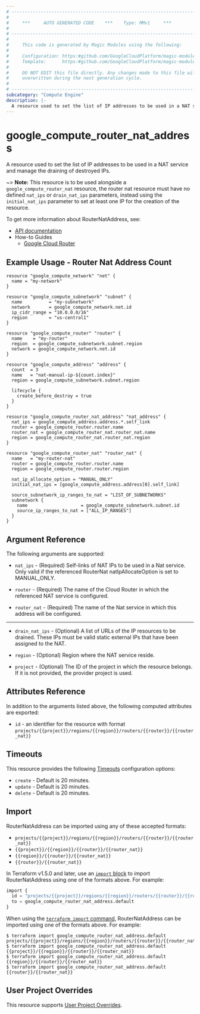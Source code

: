 ```yaml
---
# ----------------------------------------------------------------------------
#
#     ***     AUTO GENERATED CODE    ***    Type: MMv1     ***
#
# ----------------------------------------------------------------------------
#
#     This code is generated by Magic Modules using the following:
#
#     Configuration: https:#github.com/GoogleCloudPlatform/magic-modules/tree/main/mmv1/products/compute/RouterNatAddress.yaml
#     Template:      https:#github.com/GoogleCloudPlatform/magic-modules/tree/main/mmv1/templates/terraform/resource.html.markdown.tmpl
#
#     DO NOT EDIT this file directly. Any changes made to this file will be
#     overwritten during the next generation cycle.
#
# ----------------------------------------------------------------------------
subcategory: "Compute Engine"
description: |-
  A resource used to set the list of IP addresses to be used in a NAT service and manage the draining of destroyed IPs.
---
```


# google_compute_router_nat_address

A resource used to set the list of IP addresses to be used in a NAT service and manage the draining of destroyed IPs.

~> **Note:** This resource is to be used alongside a `google_compute_router_nat` resource,
the router nat resource must have no defined `nat_ips` or `drain_nat_ips` parameters,
instead using the `initial_nat_ips` parameter to set at least one IP for the creation of the resource.


To get more information about RouterNatAddress, see:

* [API documentation](https://cloud.google.com/compute/docs/reference/rest/v1/routers)
* How-to Guides
    * [Google Cloud Router](https://cloud.google.com/router/docs/)

## Example Usage - Router Nat Address Count


```hcl
resource "google_compute_network" "net" {
  name = "my-network"
}

resource "google_compute_subnetwork" "subnet" {
  name          = "my-subnetwork"
  network       = google_compute_network.net.id
  ip_cidr_range = "10.0.0.0/16"
  region        = "us-central1"
}

resource "google_compute_router" "router" {
  name    = "my-router"
  region  = google_compute_subnetwork.subnet.region
  network = google_compute_network.net.id
}

resource "google_compute_address" "address" {
  count  = 3
  name   = "nat-manual-ip-${count.index}"
  region = google_compute_subnetwork.subnet.region

  lifecycle {
    create_before_destroy = true
  }
}

resource "google_compute_router_nat_address" "nat_address" {
  nat_ips = google_compute_address.address.*.self_link
  router = google_compute_router.router.name
  router_nat = google_compute_router_nat.router_nat.name
  region = google_compute_router_nat.router_nat.region
}

resource "google_compute_router_nat" "router_nat" {
  name   = "my-router-nat"
  router = google_compute_router.router.name
  region = google_compute_router.router.region

  nat_ip_allocate_option = "MANUAL_ONLY"
  initial_nat_ips = [google_compute_address.address[0].self_link]

  source_subnetwork_ip_ranges_to_nat = "LIST_OF_SUBNETWORKS"
  subnetwork {
    name                    = google_compute_subnetwork.subnet.id
    source_ip_ranges_to_nat = ["ALL_IP_RANGES"]
  }
}
```

## Argument Reference

The following arguments are supported:


* `nat_ips` -
  (Required)
  Self-links of NAT IPs to be used in a Nat service. Only valid if the referenced RouterNat
  natIpAllocateOption is set to MANUAL_ONLY.

* `router` -
  (Required)
  The name of the Cloud Router in which the referenced NAT service is configured.

* `router_nat` -
  (Required)
  The name of the Nat service in which this address will be configured.


- - -


* `drain_nat_ips` -
  (Optional)
  A list of URLs of the IP resources to be drained. These IPs must be
  valid static external IPs that have been assigned to the NAT.

* `region` -
  (Optional)
  Region where the NAT service reside.

* `project` - (Optional) The ID of the project in which the resource belongs.
    If it is not provided, the provider project is used.


## Attributes Reference

In addition to the arguments listed above, the following computed attributes are exported:

* `id` - an identifier for the resource with format `projects/{{project}}/regions/{{region}}/routers/{{router}}/{{router_nat}}`


## Timeouts

This resource provides the following
[Timeouts](https://developer.hashicorp.com/terraform/plugin/sdkv2/resources/retries-and-customizable-timeouts) configuration options:

- `create` - Default is 20 minutes.
- `update` - Default is 20 minutes.
- `delete` - Default is 20 minutes.

## Import


RouterNatAddress can be imported using any of these accepted formats:

* `projects/{{project}}/regions/{{region}}/routers/{{router}}/{{router_nat}}`
* `{{project}}/{{region}}/{{router}}/{{router_nat}}`
* `{{region}}/{{router}}/{{router_nat}}`
* `{{router}}/{{router_nat}}`


In Terraform v1.5.0 and later, use an [`import` block](https://developer.hashicorp.com/terraform/language/import) to import RouterNatAddress using one of the formats above. For example:

```tf
import {
  id = "projects/{{project}}/regions/{{region}}/routers/{{router}}/{{router_nat}}"
  to = google_compute_router_nat_address.default
}
```

When using the [`terraform import` command](https://developer.hashicorp.com/terraform/cli/commands/import), RouterNatAddress can be imported using one of the formats above. For example:

```
$ terraform import google_compute_router_nat_address.default projects/{{project}}/regions/{{region}}/routers/{{router}}/{{router_nat}}
$ terraform import google_compute_router_nat_address.default {{project}}/{{region}}/{{router}}/{{router_nat}}
$ terraform import google_compute_router_nat_address.default {{region}}/{{router}}/{{router_nat}}
$ terraform import google_compute_router_nat_address.default {{router}}/{{router_nat}}
```

## User Project Overrides

This resource supports [User Project Overrides](https://registry.terraform.io/providers/hashicorp/google/latest/docs/guides/provider_reference#user_project_override).
